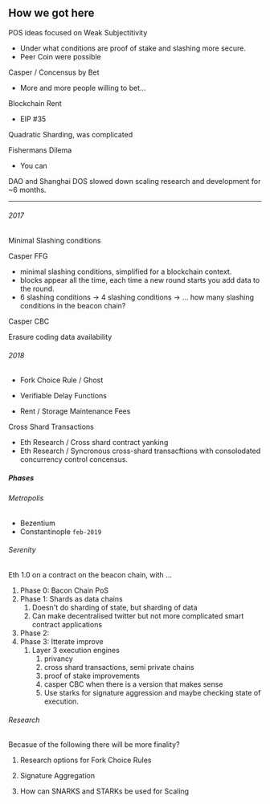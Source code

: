 ## How we got here

POS ideas focused on Weak Subjectitivity

- Under what conditions are proof of stake and slashing more secure.
- Peer Coin were possible

Casper / Concensus by Bet

- More and more people willing to bet...

Blockchain Rent

- EIP #35

Quadratic Sharding, was complicated

Fishermans Dilema

- You can 

DAO and Shanghai DOS slowed down scaling research and development for ~6 months.

---

###### 2017

Minimal Slashing conditions

Casper FFG

- minimal slashing conditions, simplified for a blockchain context.
- blocks appear all the time, each time a new round starts you add data to the round.
- 6 slashing conditions -> 4 slashing conditions -> ... how many slashing conditions in the beacon chain?

Casper CBC

Erasure coding data availability

###### 2018

- Fork Choice Rule / Ghost

- Verifiable Delay Functions
- Rent / Storage Maintenance Fees

Cross Shard Transactions

- Eth Research / Cross shard contract yanking
- Eth Research / Syncronous cross-shard transacftions with consolodated concurrency control concensus.

##### Phases

###### Metropolis

- Bezentium
- Constantinople `feb-2019`

###### Serenity

Eth 1.0 on a contract on the beacon chain, with ...

1. Phase 0: Bacon Chain PoS
2. Phase 1: Shards as data chains
   1. Doesn't do sharding of state, but sharding of data
   2. Can make decentralised twitter but not more complicated smart contract applications 
3. Phase 2: 
4. Phase 3: Itterate improve
   1. Layer 3 execution engines
      1. privancy
      2. cross shard transactions, semi private chains
      3. proof of stake improvements
      4. casper CBC when there is a version that makes sense
      5. Use starks for signature aggression and maybe checking state of execution.



###### Research

Becasue of the following there will be more finality?

1. Research options for Fork Choice Rules
2. Signature Aggregation



1. How can SNARKS and STARKs be used for Scaling